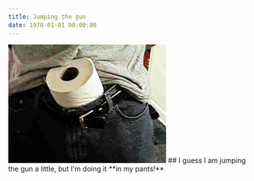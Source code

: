 ```yaml
---
title: Jumping the gun
date: 1970-01-01 00:00:00
---
```

<img src="../assets/images/inmypants/p24.jpg">
## I guess I am jumping the gun a little, but I'm doing it **in my pants!**